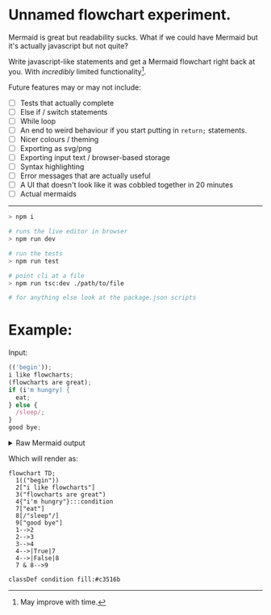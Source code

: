 # Unnamed flowchart experiment.

Mermaid is great but readability sucks. What if we could have Mermaid but it's actually javascript but not quite?

Write javascript-like statements and get a Mermaid flowchart right back at you. With _incredibly_ limited functionality[^1].

Future features may or may not include:
- [ ] Tests that actually complete
- [ ] Else if / switch statements
- [ ] While loop
- [ ] An end to weird behaviour if you start putting in `return;` statements.
- [ ] Nicer colours / theming
- [ ] Exporting as svg/png
- [ ] Exporting input text / browser-based storage
- [ ] Syntax highlighting
- [ ] Error messages that are actually useful
- [ ] A UI that doesn't look like it was cobbled together in 20 minutes
- [ ] Actual mermaids

[^1]: May improve with time.


---
```sh
> npm i

# runs the live editor in browser
> npm run dev 

# run the tests
> npm run test

# point cli at a file
> npm run tsc:dev ./path/to/file

# for anything else look at the package.json scripts
```


# Example:

Input:
```js
(('begin'));
i like flowcharts;
(flowcharts are great);
if (i'm hungry) {
  eat;
} else {
  /sleep/;
}
good bye;
```
<details>
<summary>Raw Mermaid output</summary>

```
flowchart TD;
  1(("begin"))
  2["i like flowcharts"]
  3("flowcharts are great")
  4{"i'm hungry"}:::condition
  7["eat"]
  8[/"sleep"/]
  9["good bye"]
  1-->2
  2-->3
  3-->4
  4-->|True|7
  4-->|False|8
  7 & 8-->9

classDef condition fill:#c3516b
```
</details>


Which will render as:
```mermaid
flowchart TD;
  1(("begin"))
  2["i like flowcharts"]
  3("flowcharts are great")
  4{"i'm hungry"}:::condition
  7["eat"]
  8[/"sleep"/]
  9["good bye"]
  1-->2
  2-->3
  3-->4
  4-->|True|7
  4-->|False|8
  7 & 8-->9

classDef condition fill:#c3516b
```
